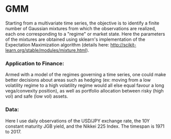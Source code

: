 # GMM

Starting from a multivariate time series, the objective is to identify a finite number of Gaussian mixtures from which the observations are realized, each one corresponding to a "regime" or market state. Here the parameters of the mixtures are obtained using sklearn's implementation of the Expectation Maximization algorithm (details here: http://scikit-learn.org/stable/modules/mixture.html). 

### Application to Finance: ### 

Armed with a model of the regimes governing a time series, one could make better decisions about areas such as hedging (ex: moving from a low volatility regime to a high volatility regime would all else equal favour a long vega/convexity position), as well as portfolio allocation between risky (high vol) and safe (low vol) assets.

### Data: ###
Here I use daily observations of the USD/JPY exchange rate, the 10Y constant maturity JGB yield, and the Nikkei 225 Index.
The timespan is 1971 to 2017.
